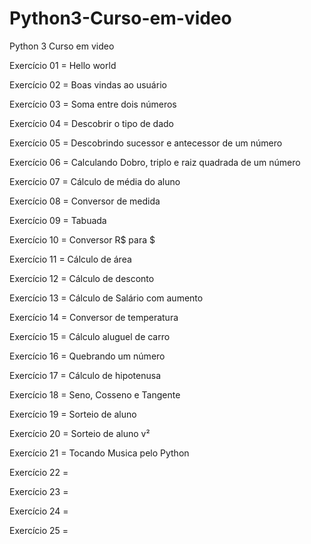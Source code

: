 # Python3-Curso-em-video
Python 3 Curso em video 

<p>Exercício 01 = Hello world
<p>Exercício 02 = Boas vindas ao usuário
<p>Exercício 03 = Soma entre dois números
<p>Exercício 04 = Descobrir o tipo de dado
<p>Exercício 05 = Descobrindo sucessor e antecessor de um número
<p>Exercício 06 = Calculando Dobro, triplo e raiz quadrada de um número
<p>Exercício 07 = Cálculo de média do aluno
<p>Exercício 08 = Conversor de medida
<p>Exercício 09 = Tabuada
<p>Exercício 10 = Conversor R$ para $ 
<p>Exercício 11 = Cálculo de área 
<p>Exercício 12 = Cálculo de desconto
<p>Exercício 13 = Cálculo de Salário com aumento
<p>Exercício 14 = Conversor de temperatura
<p>Exercício 15 = Cálculo aluguel de carro
<p>Exercício 16 = Quebrando um número 
<p>Exercício 17 = Cálculo de hipotenusa
<p>Exercício 18 = Seno, Cosseno e Tangente
<p>Exercício 19 = Sorteio de aluno
<p>Exercício 20 = Sorteio de aluno v²
<p>Exercício 21 = Tocando Musica pelo Python
<p>Exercício 22 = 
<p>Exercício 23 = 
<p>Exercício 24 =
<p>Exercício 25 =

